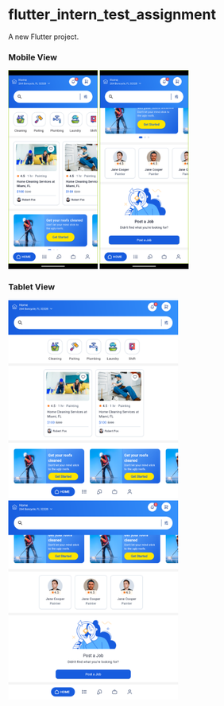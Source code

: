 # flutter_intern_test_assignment

A new Flutter project.


### Mobile View
<img src="images/screenshots/mobile-screen-1.png" alt="Screenshot" height="400"> <img src="images/screenshots/mobile-screen-2.png" alt="Screenshot" height="400">


### Tablet View
<img src="images/screenshots/tablet-screen-1.png" alt="Screenshot" height="400">  <img src="images/screenshots/tablet-screen-2.png" alt="Screenshot" height="400">




